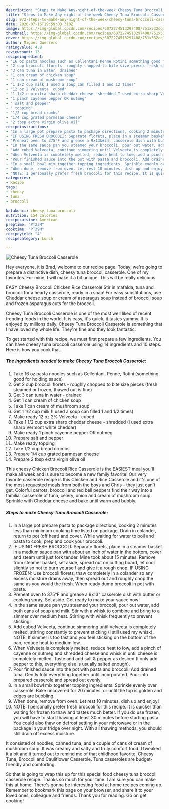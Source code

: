 ```yaml
---
description: "Steps to Make Any-night-of-the-week Cheesy Tuna Broccoli Casserole"
title: "Steps to Make Any-night-of-the-week Cheesy Tuna Broccoli Casserole"
slug: 972-steps-to-make-any-night-of-the-week-cheesy-tuna-broccoli-casserole
date: 2020-07-16T19:59:03.310Z
image: https://img-global.cpcdn.com/recipes/6072274513297408/751x532cq70/cheesy-tuna-broccoli-casserole-recipe-main-photo.jpg
thumbnail: https://img-global.cpcdn.com/recipes/6072274513297408/751x532cq70/cheesy-tuna-broccoli-casserole-recipe-main-photo.jpg
cover: https://img-global.cpcdn.com/recipes/6072274513297408/751x532cq70/cheesy-tuna-broccoli-casserole-recipe-main-photo.jpg
author: Miguel Guerrero
ratingvalue: 4.8
reviewcount: 13
recipeingredient:
- "16 oz pasta noodles such as Cellentani Penne Rotini something good for holding sauce"
- "2 cup broccoli florets  roughly chopped to bite size pieces fresh steamed or frozen thawed out is fine"
- "3 can tuna in water  drained"
- "1 can cream of chicken soup"
- "1 can cream of mushroom soup"
- "1 1/2 cup milk I used a soup can filled 1 and 12 times"
- "12 oz 2 Velveeta  cubed"
- "1 1/2 cup extra sharp cheddar cheese  shredded I used extra sharp Vermont white cheddar"
- "1 pinch cayenne pepper OR nutmeg"
- " salt and pepper"
- " topping"
- "1/2 cup bread crumbs"
- "1/4 cup grated parmesan cheese"
- "2 tbsp extra virgin olive oil"
recipeinstructions:
- "In a large pot prepare pasta to package directions, cooking 2 minutes less than minimum cooking time listed on package. Drain in colander, return to pot (off heat) and cover. While waiting for water to boil and pasta to cook, prep and cook your broccoli."
- "IF USING FRESH BROCCOLI: Separate florets, place in a steamer basket in a medium sauce pan with about an inch of water in the bottom, cover and steam until just fork tender. Mine took about 15 minutes. Remove from steamer basket, set aside, spread out on cutting board, let cool slightly so not to burn yourself and give it a rough chop. IF USING FROZEN: Use broccoli florets, thaw completely in a colander so any excess moisture drains away, then spread out and roughly chop the same as you would the fresh. When ready dump broccoli in pot with pasta."
- "Preheat oven to 375°F and grease a 9x13&#34; casserole dish with butter or cooking spray. Set aside. Get ready to make your sauce now!"
- "In the same sauce pan you steamed your broccoli, pour out water, add both cans of soup and milk. Stir with a whisk to combine and bring to a simmer over medium heat. Stirring with whisk frequently to prevent sticking."
- "Add cubed Velveeta, continue simmering until Velveeta is completely melted, stirring constantly to prevent sticking (I still used my whisk). NOTE: If simmer is too fast and you feel sticking on the bottom of the pan, reduce heat to medium low."
- "When Velveeta is completely melted, reduce heat to low, add a pinch of cayenne or nutmeg and shredded cheese and whisk in until cheese is completely melted. Taste and add salt &amp; pepper as desired (I only add pepper to this, everything else is usually salted enough)."
- "Pour finished sauce into the pot with pasta and broccoli. Add drained tuna. Gently fold everything together until incorporated. Pour into prepared casserole and spread out evenly."
- "In a small bowl mix together topping ingredients. Sprinkle evenly over casserole. Bake uncovered for 20 minutes, or until the top is golden and edges are bubbling."
- "When done, remove from oven. Let rest 10 minutes, dish up and enjoy!"
- "NOTE: I personally prefer fresh broccoli for this recipe. It is quicker than waiting for frozen to thaw and tastes much better. If you do use frozen, you will have to start thawing at least 30 minutes before starting pasta. You could also thaw on defrost setting in your microwave or in the package in your fridge over night. With all thawing methods, you should still drain off excess moisture."
categories:
- Recipe
tags:
- cheesy
- tuna
- broccoli

katakunci: cheesy tuna broccoli 
nutrition: 154 calories
recipecuisine: American
preptime: "PT23M"
cooktime: "PT39M"
recipeyield: "4"
recipecategory: Lunch

---
```



![Cheesy Tuna Broccoli Casserole](https://img-global.cpcdn.com/recipes/6072274513297408/751x532cq70/cheesy-tuna-broccoli-casserole-recipe-main-photo.jpg)

Hey everyone, it is Brad, welcome to our recipe page. Today, we're going to prepare a distinctive dish, cheesy tuna broccoli casserole. One of my favorites. For mine, I will make it a bit unique. This will be really delicious.

EASY Cheesy Broccoli Chicken Rice Casserole Stir in mafalda, tuna and broccoli for a hearty casserole, ready in a snap! For easy substitutions, use Cheddar cheese soup or cream of asparagus soup instead of broccoli soup and frozen asparagus cuts for the broccoli.

Cheesy Tuna Broccoli Casserole is one of the most well liked of recent trending foods in the world. It is easy, it's quick, it tastes yummy. It is enjoyed by millions daily. Cheesy Tuna Broccoli Casserole is something that I have loved my whole life. They're fine and they look fantastic.


To get started with this recipe, we must first prepare a few ingredients. You can have cheesy tuna broccoli casserole using 14 ingredients and 10 steps. Here is how you cook that.

<!--inarticleads1-->

##### The ingredients needed to make Cheesy Tuna Broccoli Casserole:

1. Take 16 oz pasta noodles such as Cellentani, Penne, Rotini (something good for holding sauce)
1. Get 2 cup broccoli florets - roughly chopped to bite size pieces (fresh steamed or frozen, thawed out is fine)
1. Get 3 can tuna in water - drained
1. Get 1 can cream of chicken soup
1. Take 1 can cream of mushroom soup
1. Get 1 1/2 cup milk (I used a soup can filled 1 and 1/2 times)
1. Make ready 12 oz 2% Velveeta - cubed
1. Take 1 1/2 cup extra sharp cheddar cheese - shredded (I used extra sharp Vermont white cheddar)
1. Make ready 1 pinch cayenne pepper OR nutmeg
1. Prepare  salt and pepper
1. Make ready  topping
1. Take 1/2 cup bread crumbs
1. Prepare 1/4 cup grated parmesan cheese
1. Prepare 2 tbsp extra virgin olive oil


This cheesy Chicken Broccoli Rice Casserole is the EASIEST meal you&#39;ll make all week and is sure to become a new family favorite! Our very favorite casserole recipe is this Chicken and Rice Casserole and it&#39;s one of the most-requested meals from both the boys and Chris - they just can&#39;t get. Colorful carrots, broccoli and red bell peppers find their way into a familiar casserole of tuna, celery, onion and cream of mushroom soup. Sprinkle with Cheddar cheese and bake until warm and bubbly. 

<!--inarticleads2-->

##### Steps to make Cheesy Tuna Broccoli Casserole:

1. In a large pot prepare pasta to package directions, cooking 2 minutes less than minimum cooking time listed on package. Drain in colander, return to pot (off heat) and cover. While waiting for water to boil and pasta to cook, prep and cook your broccoli.
1. IF USING FRESH BROCCOLI: Separate florets, place in a steamer basket in a medium sauce pan with about an inch of water in the bottom, cover and steam until just fork tender. Mine took about 15 minutes. Remove from steamer basket, set aside, spread out on cutting board, let cool slightly so not to burn yourself and give it a rough chop. IF USING FROZEN: Use broccoli florets, thaw completely in a colander so any excess moisture drains away, then spread out and roughly chop the same as you would the fresh. When ready dump broccoli in pot with pasta.
1. Preheat oven to 375°F and grease a 9x13&#34; casserole dish with butter or cooking spray. Set aside. Get ready to make your sauce now!
1. In the same sauce pan you steamed your broccoli, pour out water, add both cans of soup and milk. Stir with a whisk to combine and bring to a simmer over medium heat. Stirring with whisk frequently to prevent sticking.
1. Add cubed Velveeta, continue simmering until Velveeta is completely melted, stirring constantly to prevent sticking (I still used my whisk). NOTE: If simmer is too fast and you feel sticking on the bottom of the pan, reduce heat to medium low.
1. When Velveeta is completely melted, reduce heat to low, add a pinch of cayenne or nutmeg and shredded cheese and whisk in until cheese is completely melted. Taste and add salt &amp; pepper as desired (I only add pepper to this, everything else is usually salted enough).
1. Pour finished sauce into the pot with pasta and broccoli. Add drained tuna. Gently fold everything together until incorporated. Pour into prepared casserole and spread out evenly.
1. In a small bowl mix together topping ingredients. Sprinkle evenly over casserole. Bake uncovered for 20 minutes, or until the top is golden and edges are bubbling.
1. When done, remove from oven. Let rest 10 minutes, dish up and enjoy!
1. NOTE: I personally prefer fresh broccoli for this recipe. It is quicker than waiting for frozen to thaw and tastes much better. If you do use frozen, you will have to start thawing at least 30 minutes before starting pasta. You could also thaw on defrost setting in your microwave or in the package in your fridge over night. With all thawing methods, you should still drain off excess moisture.


It consisted of noodles, canned tuna, and a couple of cans of cream of mushroom soup. It was creamy and salty and truly comfort food. I tweaked it a bit and it turned out to remind me of that childhood favorite. Cheesy Tuna, Broccoli and Cauliflower Casserole. Tuna casseroles are budget-friendly and comforting. 

So that is going to wrap this up for this special food cheesy tuna broccoli casserole recipe. Thanks so much for your time. I am sure you can make this at home. There's gonna be interesting food at home recipes coming up. Remember to bookmark this page on your browser, and share it to your loved ones, colleague and friends. Thank you for reading. Go on get cooking!
